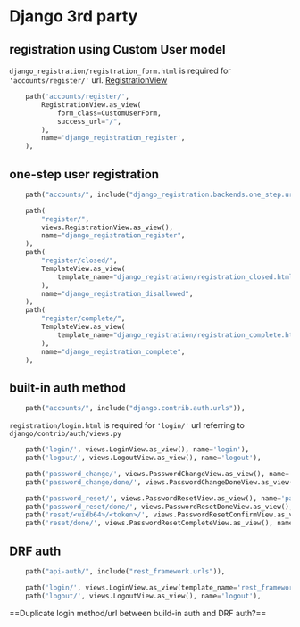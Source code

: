 # Django 3rd party

## registration using Custom User model

`django_registration/registration_form.html` is required for `'accounts/register/'` url.
[RegistrationView](https://github.com/ubernostrum/django-registration/blob/3.1/src/django_registration/views.py)

```Python
    path('accounts/register/',
        RegistrationView.as_view(
            form_class=CustomUserForm,
            success_url="/",
        ),
        name='django_registration_register',
    ),
```

## one-step user registration

```Python
    path("accounts/", include("django_registration.backends.one_step.urls")),
```

```Python
    path(
        "register/",
        views.RegistrationView.as_view(),
        name="django_registration_register",
    ),
    path(
        "register/closed/",
        TemplateView.as_view(
            template_name="django_registration/registration_closed.html"
        ),
        name="django_registration_disallowed",
    ),
    path(
        "register/complete/",
        TemplateView.as_view(
            template_name="django_registration/registration_complete.html"
        ),
        name="django_registration_complete",
    ),
```

## built-in auth method

```Python
    path("accounts/", include("django.contrib.auth.urls")),
```

`registration/login.html` is required for `'login/'` url referring to `django/contrib/auth/views.py`

```Python
    path('login/', views.LoginView.as_view(), name='login'),
    path('logout/', views.LogoutView.as_view(), name='logout'),

    path('password_change/', views.PasswordChangeView.as_view(), name='password_change'),
    path('password_change/done/', views.PasswordChangeDoneView.as_view(), name='password_change_done'),

    path('password_reset/', views.PasswordResetView.as_view(), name='password_reset'),
    path('password_reset/done/', views.PasswordResetDoneView.as_view(), name='password_reset_done'),
    path('reset/<uidb64>/<token>/', views.PasswordResetConfirmView.as_view(), name='password_reset_confirm'),
    path('reset/done/', views.PasswordResetCompleteView.as_view(), name='password_reset_complete'),
```

## DRF auth

```Python
    path("api-auth/", include("rest_framework.urls")),
```

```Python
    path('login/', views.LoginView.as_view(template_name='rest_framework/login.html'), name='login'),
    path('logout/', views.LogoutView.as_view(), name='logout'),
```

==Duplicate login method/url between build-in auth and DRF auth?==
